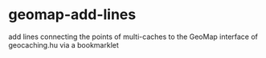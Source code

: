 # geomap-add-lines
add lines connecting the points of multi-caches to the GeoMap interface of geocaching.hu via a bookmarklet
